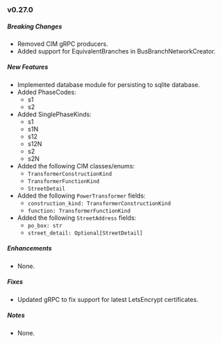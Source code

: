 ### v0.27.0

##### Breaking Changes
* Removed CIM gRPC producers.
* Added support for EquivalentBranches in BusBranchNetworkCreator.

##### New Features
* Implemented database module for persisting to sqlite database.
* Added PhaseCodes:
  - s1
  - s2
* Added SinglePhaseKinds:
  - s1
  - s1N
  - s12
  - s12N
  - s2
  - s2N
* Added the following CIM classes/enums:
  * `TransformerConstructionKind`
  * `TransformerFunctionKind`
  * `StreetDetail`
* Added the following `PowerTransformer` fields:
  * `construction_kind: TransformerConstructionKind`
  * `function: TransformerFunctionKind`
* Added the following `StreetAddress` fields:
  * `po_box: str`
  * `street_detail: Optional[StreetDetail]`

##### Enhancements
* None.

##### Fixes
* Updated gRPC to fix support for latest LetsEncrypt certificates.

##### Notes
* None.
